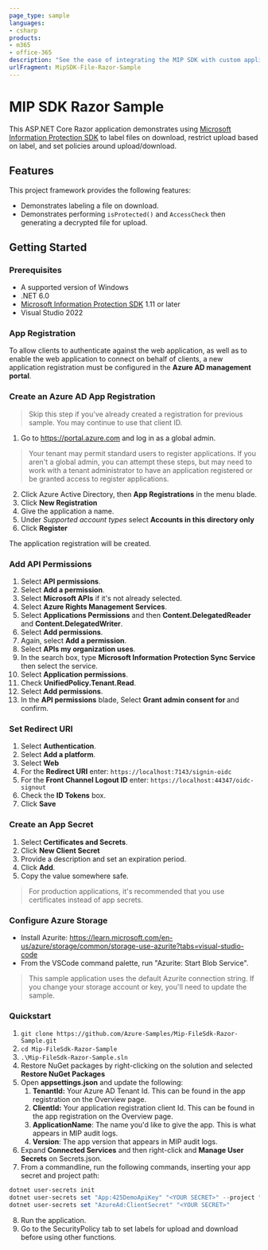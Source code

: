 ```yaml
---
page_type: sample
languages:
- csharp
products:
- m365
- office-365
description: "See the ease of integrating the MIP SDK with custom applications, as well as the experience in a line-of-business/SaaS application."
urlFragment: MipSDK-File-Razor-Sample
---
```


# MIP SDK Razor Sample

This ASP.NET Core Razor application demonstrates using [Microsoft Information Protection SDK](https://aka.ms/mipsdkdocs) to label files on download, restrict upload based on label, and set policies around upload/download.

## Features

This project framework provides the following features:

* Demonstrates labeling a file on download.
* Demonstrates performing `isProtected()` and `AccessCheck` then generating a decrypted file for upload. 

## Getting Started

### Prerequisites

- A supported version of Windows
- .NET 6.0
- [Microsoft Information Protection SDK](https://aka.ms/mipsdkdocs) 1.11 or later
- Visual Studio 2022

### App Registration

To allow clients to authenticate against the web application, as well as to enable the web application to connect on behalf of clients, a new application registration must be configured in the **Azure AD management portal**.

### Create an Azure AD App Registration

> Skip this step if you've already created a registration for previous sample. You may continue to use that client ID.

1. Go to https://portal.azure.com and log in as a global admin.
> Your tenant may permit standard users to register applications. If you aren't a global admin, you can attempt these steps, but may need to work with a tenant administrator to have an application registered or be granted access to register applications.
2. Click Azure Active Directory, then **App Registrations** in the menu blade.
3. Click **New Registration**
4. Give the application a name.
5. Under *Supported account types* select **Accounts in this directory only**
6. Click **Register**

The application registration will be created. 

### Add API Permissions

1. Select **API permissions**.
2. Select **Add a permission**.
3. Select **Microsoft APIs** if it's not already selected.
4. Select **Azure Rights Management Services**.
5. Select **Applications Permissions** and then **Content.DelegatedReader** and **Content.DelegatedWriter**.
6. Select **Add permissions**.
7. Again, select **Add a permission**.
8. Select **APIs my organization uses**.
9. In the search box, type **Microsoft Information Protection Sync Service** then select the service.
10. Select **Application permissions**.
11. Check **UnifiedPolicy.Tenant.Read**.
12. Select **Add permissions**.
13. In the **API permissions** blade, Select **Grant admin consent for <Your Tenant>** and confirm.

### Set Redirect URI

1. Select **Authentication**.
2. Select **Add a platform**.
3. Select **Web**
4. For the **Redirect URI** enter: `https://localhost:7143/signin-oidc`
5. For the **Front Channel Logout ID** enter: `https://localhost:44347/oidc-signout`
6. Check the **ID Tokens** box. 
7. Click **Save**

### Create an App Secret

1. Select **Certificates and Secrets**.
2. Click **New Client Secret**
3. Provide a description and set an expiration period.
4. Click **Add**.
5. Copy the value somewhere safe.
> For production applications, it's recommended that you use certificates instead of app secrets.

### Configure Azure Storage

- Install Azurite: https://learn.microsoft.com/en-us/azure/storage/common/storage-use-azurite?tabs=visual-studio-code
- From the VSCode command palette, run "Azurite: Start Blob Service".

> This sample application uses the default Azurite connection string. If you change your storage account or key, you'll need to update the sample. 


### Quickstart

1. `git clone https://github.com/Azure-Samples/Mip-FileSdk-Razor-Sample.git`
2. `cd Mip-FileSdk-Razor-Sample`
3. `.\Mip-FileSdk-Razor-Sample.sln`
4. Restore NuGet packages by right-clicking on the solution and selected **Restore NuGet Packages**
5. Open **appsettings.json** and update the following:
   1. **TenantId:** Your Azure AD Tenant Id. This can be found in the app registration on the Overview page.
   2. **ClientId:** Your application registration client Id. This can be found in the app registration on the Overview page.
   3. **ApplicationName**: The name you'd like to give the app. This is what appears in MIP audit logs.
   4. **Version**: The app version that appears in MIP audit logs.
6. Expand **Connected Services** and then right-click and **Manage User Secrets** on Secrets.json.
7. From a commandline, run the following commands, inserting your app secret and project path:

```powershell
dotnet user-secrets init
dotnet user-secrets set "App:425DemoApiKey" "<YOUR SECRET>" --project "<PATH TO PROJECT>\MipSDK-File-Razor-Sample\MipSdkRazorSample\"
dotnet user-secrets set "AzureAd:ClientSecret" "<YOUR SECRET>"
```

8. Run the application. 
9. Go to the SecurityPolicy tab to set labels for upload and download before using other functions.


